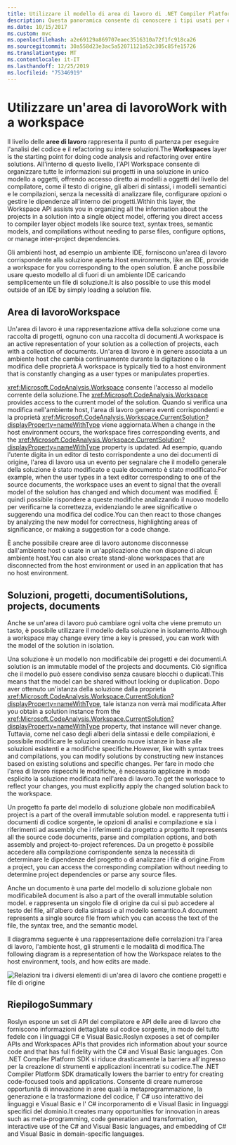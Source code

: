 ```yaml
---
title: Utilizzare il modello di area di lavoro di .NET Compiler Platform SDK
description: Questa panoramica consente di conoscere i tipi usati per eseguire query sull'area di lavoro e i progetti per il codice e modificarli.
ms.date: 10/15/2017
ms.custom: mvc
ms.openlocfilehash: a2e69129a869707eaec3516310a72f1fc918ca26
ms.sourcegitcommit: 30a558d23e3ac5a52071121a52c305c85fe15726
ms.translationtype: MT
ms.contentlocale: it-IT
ms.lasthandoff: 12/25/2019
ms.locfileid: "75346919"
---
```

# <a name="work-with-a-workspace"></a><span data-ttu-id="a18ad-103">Utilizzare un'area di lavoro</span><span class="sxs-lookup"><span data-stu-id="a18ad-103">Work with a workspace</span></span>

<span data-ttu-id="a18ad-104">Il livello delle **aree di lavoro** rappresenta il punto di partenza per eseguire l'analisi del codice e il refactoring su intere soluzioni.</span><span class="sxs-lookup"><span data-stu-id="a18ad-104">The **Workspaces** layer is the starting point for doing code analysis and refactoring over entire solutions.</span></span> <span data-ttu-id="a18ad-105">All'interno di questo livello, l'API Workspace consente di organizzare tutte le informazioni sui progetti in una soluzione in unico modello a oggetti, offrendo accesso diretto ai modelli a oggetti del livello del compilatore, come il testo di origine, gli alberi di sintassi, i modelli semantici e le compilazioni, senza la necessità di analizzare file, configurare opzioni o gestire le dipendenze all'interno dei progetti.</span><span class="sxs-lookup"><span data-stu-id="a18ad-105">Within this layer, the Workspace API assists you in organizing all the information about the projects in a solution into a single object model, offering you direct access to compiler layer object models like source text, syntax trees, semantic models, and compilations without needing to parse files, configure options, or manage inter-project dependencies.</span></span> 

<span data-ttu-id="a18ad-106">Gli ambienti host, ad esempio un ambiente IDE, forniscono un'area di lavoro corrispondente alla soluzione aperta.</span><span class="sxs-lookup"><span data-stu-id="a18ad-106">Host environments, like an IDE, provide a workspace for you corresponding to the open solution.</span></span> <span data-ttu-id="a18ad-107">È anche possibile usare questo modello al di fuori di un ambiente IDE caricando semplicemente un file di soluzione.</span><span class="sxs-lookup"><span data-stu-id="a18ad-107">It is also possible to use this model outside of an IDE by simply loading a solution file.</span></span>

## <a name="workspace"></a><span data-ttu-id="a18ad-108">Area di lavoro</span><span class="sxs-lookup"><span data-stu-id="a18ad-108">Workspace</span></span>

<span data-ttu-id="a18ad-109">Un'area di lavoro è una rappresentazione attiva della soluzione come una raccolta di progetti, ognuno con una raccolta di documenti.</span><span class="sxs-lookup"><span data-stu-id="a18ad-109">A workspace is an active representation of your solution as a collection of projects, each with a collection of documents.</span></span> <span data-ttu-id="a18ad-110">Un'area di lavoro è in genere associata a un ambiente host che cambia continuamente durante la digitazione o la modifica delle proprietà.</span><span class="sxs-lookup"><span data-stu-id="a18ad-110">A workspace is typically tied to a host environment that is constantly changing as a user types or manipulates properties.</span></span> 

<span data-ttu-id="a18ad-111"><xref:Microsoft.CodeAnalysis.Workspace> consente l'accesso al modello corrente della soluzione.</span><span class="sxs-lookup"><span data-stu-id="a18ad-111">The <xref:Microsoft.CodeAnalysis.Workspace> provides access to the current model of the solution.</span></span> <span data-ttu-id="a18ad-112">Quando si verifica una modifica nell'ambiente host, l'area di lavoro genera eventi corrispondenti e la proprietà <xref:Microsoft.CodeAnalysis.Workspace.CurrentSolution?displayProperty=nameWithType> viene aggiornata.</span><span class="sxs-lookup"><span data-stu-id="a18ad-112">When a change in the host environment occurs, the workspace fires corresponding events, and the <xref:Microsoft.CodeAnalysis.Workspace.CurrentSolution?displayProperty=nameWithType> property is updated.</span></span> <span data-ttu-id="a18ad-113">Ad esempio, quando l'utente digita in un editor di testo corrispondente a uno dei documenti di origine, l'area di lavoro usa un evento per segnalare che il modello generale della soluzione è stato modificato e quale documento è stato modificato.</span><span class="sxs-lookup"><span data-stu-id="a18ad-113">For example, when the user types in a text editor corresponding to one of the source documents, the workspace uses an event to signal that the overall model of the solution has changed and which document was modified.</span></span> <span data-ttu-id="a18ad-114">È quindi possibile rispondere a queste modifiche analizzando il nuovo modello per verificarne la correttezza, evidenziando le aree significative o suggerendo una modifica del codice.</span><span class="sxs-lookup"><span data-stu-id="a18ad-114">You can then react to those changes by analyzing the new model for correctness, highlighting areas of significance, or making a suggestion for a code change.</span></span> 

<span data-ttu-id="a18ad-115">È anche possibile creare aree di lavoro autonome disconnesse dall'ambiente host o usate in un'applicazione che non dispone di alcun ambiente host.</span><span class="sxs-lookup"><span data-stu-id="a18ad-115">You can also create stand-alone workspaces that are disconnected from the host environment or used in an application that has no host environment.</span></span>

## <a name="solutions-projects-documents"></a><span data-ttu-id="a18ad-116">Soluzioni, progetti, documenti</span><span class="sxs-lookup"><span data-stu-id="a18ad-116">Solutions, projects, documents</span></span>

<span data-ttu-id="a18ad-117">Anche se un'area di lavoro può cambiare ogni volta che viene premuto un tasto, è possibile utilizzare il modello della soluzione in isolamento.</span><span class="sxs-lookup"><span data-stu-id="a18ad-117">Although a workspace may change every time a key is pressed, you can work with the model of the solution in isolation.</span></span> 

<span data-ttu-id="a18ad-118">Una soluzione è un modello non modificabile dei progetti e dei documenti.</span><span class="sxs-lookup"><span data-stu-id="a18ad-118">A solution is an immutable model of the projects and documents.</span></span> <span data-ttu-id="a18ad-119">Ciò significa che il modello può essere condiviso senza causare blocchi o duplicati.</span><span class="sxs-lookup"><span data-stu-id="a18ad-119">This means that the model can be shared without locking or duplication.</span></span> <span data-ttu-id="a18ad-120">Dopo aver ottenuto un'istanza della soluzione dalla proprietà <xref:Microsoft.CodeAnalysis.Workspace.CurrentSolution?displayProperty=nameWithType>, tale istanza non verrà mai modificata.</span><span class="sxs-lookup"><span data-stu-id="a18ad-120">After you obtain a solution instance from the <xref:Microsoft.CodeAnalysis.Workspace.CurrentSolution?displayProperty=nameWithType> property, that instance will never change.</span></span> <span data-ttu-id="a18ad-121">Tuttavia, come nel caso degli alberi della sintassi e delle compilazioni, è possibile modificare le soluzioni creando nuove istanze in base alle soluzioni esistenti e a modifiche specifiche.</span><span class="sxs-lookup"><span data-stu-id="a18ad-121">However, like with syntax trees and compilations, you can modify solutions by constructing new instances based on existing solutions and specific changes.</span></span> <span data-ttu-id="a18ad-122">Per fare in modo che l'area di lavoro rispecchi le modifiche, è necessario applicare in modo esplicito la soluzione modificata nell'area di lavoro.</span><span class="sxs-lookup"><span data-stu-id="a18ad-122">To get the workspace to reflect your changes, you must explicitly apply the changed solution back to the workspace.</span></span>

<span data-ttu-id="a18ad-123">Un progetto fa parte del modello di soluzione globale non modificabile</span><span class="sxs-lookup"><span data-stu-id="a18ad-123">A project is a part of the overall immutable solution model.</span></span> <span data-ttu-id="a18ad-124">e rappresenta tutti i documenti di codice sorgente, le opzioni di analisi e compilazione e sia i riferimenti ad assembly che i riferimenti da progetto a progetto.</span><span class="sxs-lookup"><span data-stu-id="a18ad-124">It represents all the source code documents, parse and compilation options, and both assembly and project-to-project references.</span></span> <span data-ttu-id="a18ad-125">Da un progetto è possibile accedere alla compilazione corrispondente senza la necessità di determinare le dipendenze del progetto o di analizzare i file di origine.</span><span class="sxs-lookup"><span data-stu-id="a18ad-125">From a project, you can access the corresponding compilation without needing to determine project dependencies or parse any source files.</span></span>

<span data-ttu-id="a18ad-126">Anche un documento è una parte del modello di soluzione globale non modificabile</span><span class="sxs-lookup"><span data-stu-id="a18ad-126">A document is also a part of the overall immutable solution model.</span></span> <span data-ttu-id="a18ad-127">e rappresenta un singolo file di origine da cui si può accedere al testo del file, all'albero della sintassi e al modello semantico.</span><span class="sxs-lookup"><span data-stu-id="a18ad-127">A document represents a single source file from which you can access the text of the file, the syntax tree, and the semantic model.</span></span>

<span data-ttu-id="a18ad-128">Il diagramma seguente è una rappresentazione delle correlazioni tra l'area di lavoro, l'ambiente host, gli strumenti e le modalità di modifica.</span><span class="sxs-lookup"><span data-stu-id="a18ad-128">The following diagram is a representation of how the Workspace relates to the host environment, tools, and how edits are made.</span></span>

![Relazioni tra i diversi elementi di un'area di lavoro che contiene progetti e file di origine](media/work-with-workspace/workspace-obj-relations.png)

## <a name="summary"></a><span data-ttu-id="a18ad-130">Riepilogo</span><span class="sxs-lookup"><span data-stu-id="a18ad-130">Summary</span></span>

<span data-ttu-id="a18ad-131">Roslyn espone un set di API del compilatore e API delle aree di lavoro che forniscono informazioni dettagliate sul codice sorgente, in modo del tutto fedele con i linguaggi C# e Visual Basic.</span><span class="sxs-lookup"><span data-stu-id="a18ad-131">Roslyn exposes a set of compiler APIs and Workspaces APIs that provides rich information about your source code and that has full fidelity with the C# and Visual Basic languages.</span></span>  <span data-ttu-id="a18ad-132">Con .NET Compiler Platform SDK si riduce drasticamente la barriera all'ingresso per la creazione di strumenti e applicazioni incentrati su codice.</span><span class="sxs-lookup"><span data-stu-id="a18ad-132">The .NET Compiler Platform SDK dramatically lowers the barrier to entry for creating code-focused tools and applications.</span></span> <span data-ttu-id="a18ad-133">Consente di creare numerose opportunità di innovazione in aree quali la metaprogrammazione, la generazione e la trasformazione del codice, l' C# uso interattivo dei linguaggi e Visual Basic e l' C# incorporamento di e Visual Basic in linguaggi specifici del dominio.</span><span class="sxs-lookup"><span data-stu-id="a18ad-133">It creates many opportunities for innovation in areas such as meta-programming, code generation and transformation, interactive use of the C# and Visual Basic languages, and embedding of C# and Visual Basic in domain-specific languages.</span></span>  
